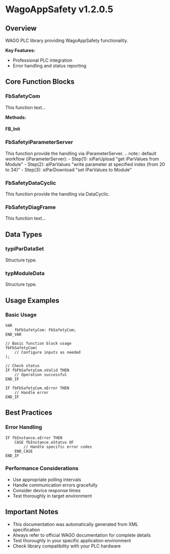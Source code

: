 # WagoAppSafety v1.2.0.5

## Overview
WAGO PLC library providing WagoAppSafety functionality.

**Key Features:**
- Professional PLC integration
- Error handling and status reporting

## Core Function Blocks

### FbSafetyCom
This function text...

**Methods:**

#### FB_Init
### FbSafetyiParameterServer
This function provide the handling via iParameterServer. .. note:: default workflow (iParameterServer): - Step(1): xiParUpload "get iParValues from Module" - Step(2): aiParValues "write parameter at specified index (from 20 to 34)" - Step(3): xiParDownload "set iParValues to Module"

### FbSafetyDataCyclic
This function provide the handling via DataCyclic.

### FbSafetyDiagFrame
This function text...

## Data Types

### typiParDataSet
Structure type.

### typModuleData
Structure type.

## Usage Examples

### Basic Usage
```iec
VAR
    fbFbSafetyCom: FbSafetyCom;
END_VAR

// Basic function block usage
fbFbSafetyCom(
    // Configure inputs as needed
);

// Check status
IF fbFbSafetyCom.xValid THEN
    // Operation successful
END_IF

IF fbFbSafetyCom.xError THEN
    // Handle error
END_IF
```

## Best Practices

### Error Handling
```iec
IF fbInstance.xError THEN
    CASE fbInstance.eStatus OF
        // Handle specific error codes
    END_CASE
END_IF
```

### Performance Considerations
- Use appropriate polling intervals
- Handle communication errors gracefully
- Consider device response times
- Test thoroughly in target environment

## Important Notes

- This documentation was automatically generated from XML specification
- Always refer to official WAGO documentation for complete details
- Test thoroughly in your specific application environment
- Check library compatibility with your PLC hardware


